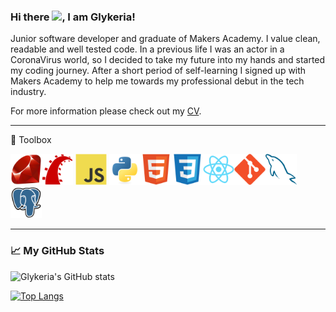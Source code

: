 ### Hi there <img src="https://raw.githubusercontent.com/MartinHeinz/MartinHeinz/master/wave.gif" width="30px">, I am Glykeria!

Junior software developer and graduate of Makers Academy. I value clean, readable and well tested code. In a previous life I was an actor in a CoronaVirus world, so I decided to take my future into my hands and started my coding journey. After a short period of self-learning I signed up with Makers Academy to help me towards my professional debut in the tech industry.

For more information please check out my [CV](https://github.com/GlykeriaStr/CV).

--- 

🧰 Toolbox

<img src='https://github.com/devicons/devicon/blob/master/icons/ruby/ruby-original.svg' alt='ruby logo' width='50' height='50' /><img src='https://github.com/devicons/devicon/blob/master/icons/rails/rails-plain.svg' alt='rails logo' width='50' height='50' />
<img src='https://github.com/devicons/devicon/blob/master/icons/javascript/javascript-original.svg' alt='js logo' width='50' height='50' />
<img src='https://github.com/devicons/devicon/blob/master/icons/python/python-original.svg' alt='python logo' width='50' height='50' /><img src='https://github.com/devicons/devicon/blob/master/icons/html5/html5-original.svg' alt='html logo' width='50' height='50' /><img src='https://github.com/devicons/devicon/blob/master/icons/css3/css3-original.svg' alt='css logo' width='50' height='50' /><img src='https://github.com/devicons/devicon/blob/master/icons/react/react-original.svg' alt='react logo' width='50' height='50' /><img src='https://github.com/devicons/devicon/blob/master/icons/git/git-original.svg' alt='git logo' width='50' height='50' /><img src='https://github.com/devicons/devicon/blob/master/icons/mysql/mysql-original.svg' alt='mysql logo' width='50' height='50' /><img src='https://github.com/devicons/devicon/blob/master/icons/postgresql/postgresql-original.svg' alt='postgresql logo' width='50' height='50' />

--- 

### &#x1f4c8; My GitHub Stats
![Glykeria's GitHub stats](https://github-readme-stats.vercel.app/api?username=glykeriastr&show_icons=true&theme=radical) 

[![Top Langs](https://github-readme-stats.vercel.app/api/top-langs/?username=glykeriastr&theme=radical)](https://github.com/glykeriastr/github-readme-stats)  

<!--
**GlykeriaStr/GlykeriaStr** is a ✨ _special_ ✨ repository because its `README.md` (this file) appears on your GitHub profile.

Here are some ideas to get you started:

- 🔭 I’m currently working on ...
- 🌱 I’m currently learning ...
- 👯 I’m looking to collaborate on ...
- 🤔 I’m looking for help with ...
- 💬 Ask me about ...
- 📫 How to reach me: ...
- 😄 Pronouns: ...
- ⚡ Fun fact: ...
-->
